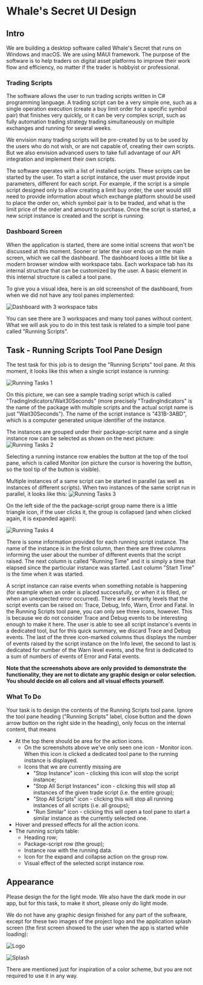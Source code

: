 # Whale's Secret UI Design

## Intro
We are building a desktop software called Whale's Secret that runs on Windows and macOS. We are using MAUI framework. The purpose of the software is to help traders on digital asset platforms to improve their work flow and efficiency, no matter if the trader is hobbyist or professional.

### Trading Scripts
The software allows the user to run trading scripts written in C# programming language. A trading script can be a very simple one, such as a single operation execution (create a buy limit order for a specific symbol pair) that finishes very quickly, or it can be very complex script, such as fully automation trading strategy trading simultaneously on multiple exchanges and running for several weeks.

We envision many trading scripts will be pre-created by us to be used by the users who do not wish, or are not capable of, creating their own scripts. But we also envision advanced users to take full advantage of our API integration and implement their own scripts.

The software operates with a list of installed scripts. These scripts can be started by the user. To start a script instance, the user must provide input parameters, different for each script. For example, if the script is a simple script designed only to allow creating a limit buy order, the user would still need to provide information about which exchange platform should be used to place the order on, which symbol pair is to be traded, and what is the limit price of the order and amount to purchase. Once the script is started, a new script instance is created and the script is running.

### Dashboard Screen
When the application is started, there are some initial screens that won't be discussed at this moment. Sooner or later the user ends up on the main screen, which we call the dashboard. The dashboard looks a little bit like a modern browser window with workspace tabs. Each workspace tab has its internal structure that can be customized by the user. A basic element in this internal structure is called a tool pane.

To give you a visual idea, here is an old screenshot of the dashboard, from when we did not have any tool panes implemented:

![Dashboard with 3 workspace tabs](./img/dashboard-3-tabs-list.png)

You can see there are 3 workspaces and many tool panes without content. What we will ask you to do in this test task is related to a simple tool pane called "Running Scripts".

## Task - Running Scripts Tool Pane Design

The test task for this job is to design the "Running Scripts" tool pane. At this moment, it looks like this when a single script instance is running:

![Running Tasks 1](./img/rs-1.png)

On this picture, we can see a sample trading script which is called "TradingIndicators/Wait30Seconds" (more precisely "TradingIndicators" is the name of the package with multiple scripts and the actual script name is just "Wait30Seconds"). The name of the script instance is "431B-3ABD", which is a computer generated unique identifier of the instance.

The instances are grouped under their package-script name and a single instance row can be selected as shown on the next picture:
![Running Tasks 2](./img/rs-2.png)

Selecting a running instance row enables the button at the top of the tool pane, which is called Monitor (on picture the cursor is hovering the button, so the tool tip of the button is visible).

Multiple instances of a same script can be started in parallel (as well as instances of different scripts). When two instances of the same script run in parallel, it looks like this:
![Running Tasks 3](./img/rs-3.png)

On the left side of the the package-script group name there is a little triangle icon, if the user clicks it, the group is collapsed (and when clicked again, it is expanded again):

![Running Tasks 4](./img/rs-4.png)

There is some information provided for each running script instance. The name of the instance is in the first column, then there are three columns informing the user about the number of different events that the script raised. The next column is called "Running Time" and it is simply a time that elapsed since the particular instance was started. Last column "Start Time" is the time when it was started.

A script instance can raise events when something notable is happening (for example when an order is placed successfully, or when it is filled, or when an unexpected error occurred). There are 6 severity levels that the script events can be raised on: Trace, Debug, Info, Warn, Error and Fatal. In the Running Scripts tool pane, you can only see three icons, however. This is because we do not consider Trace and Debug events to be interesting enough to make it here. The user is able to see all script instance's events in a dedicated tool, but for this quick summary, we discard Trace and Debug events. The last of the three icon-marked columns thus displays the number of events raised by the script instance on the Info level, the second to last is dedicated for number of the Warn level events, and the first is dedicated to a sum of numbers of events of Error and Fatal events.

**Note that the screenshots above are only provided to demonstrate the functionality, they are not to dictate any graphic design or color selection. You should decide on all colors and all visual effects yourself.**


### What To Do

Your task is to design the contents of the Running Scripts tool pane. Ignore the tool pane heading ("Running Scripts" label, close button and the down arrow button on the right side in the heading), only focus on the internal content, that means

* At the top there should be area for the action icons.
  * On the screenshots above we've only seen one icon - Monitor icon. When this icon is clicked a dedicated tool pane to the running instance is displayed.
  * Icons that we are currently missing are
    * "Stop Instance" icon - clicking this icon will stop the script instance;
    * "Stop All Script Instances" icon - clicking this will stop all instances of the given trade script (i.e. the entire group);
    * "Stop All Scripts" icon - clicking this will stop all running instances of all scripts (i.e. all groups);
    * "Run Similar" icon - clicking this will open a tool pane to start a similar instance as the currently selected one.
* Hover and pressed effects for all the action icons.
* The running scripts table:
  * Heading row;
  * Package-script row (the group);
  * Instance row with the running data.
  * Icon for the expand and collapse action on the group row.
  * Visual effect of the selected script instance row.

## Appearance

Please design the for the light mode. We also have the dark mode in our app, but for this task, to make it short, please only do light mode. 

We do not have any graphic design finished for any part of the software, except for these two images of the project logo and the application splash screen (the first screen showed to the user when the app is started while loading):

![Logo](./img/logo.png)

![Splash](./img/splash.jpg)

There are mentioned just for inspiration of a color scheme, but you are not required to use it in any way.
